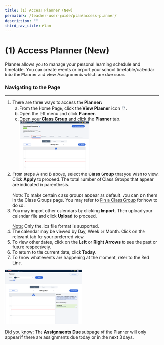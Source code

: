 ```yaml
---
title: (1) Access Planner (New)
permalink: /teacher-user-guide/plan/access-planner/
description: ""
third_nav_title: Plan
---
```

<h1>(1) Access Planner (New)</h1>

<p>Planner allows you to manage your personal learning schedule and timetable. You can create events or import your school timetable/calendar into the Planner and view Assignments which are due soon.</p>

<h3>Navigating to the Page</h3>
<hr>
<ol>
  <li>There are three ways to access the <strong>Planner:</strong>
    <ol style="list-style-type: lower-alpha;">
      <li>From the Home Page, click the <strong>View Planner</strong> icon <img style="width:1rem; display: inline;" src="/images/Icons/CalendarOpen.svg">.</li>
      <li>Open the left menu and click <strong>Planner</strong>.</li>
      <li>Open your <strong>Class Group</strong> and click the <strong>Planner</strong> tab.<img style="width: 50%;" src="/images/2Teacher/P-ClassGroupPlanner.png"></li>
    </ol>
  </li>
  <li>From steps A and B above, select the <strong>Class Group</strong> that you wish to view. Click <strong>Apply</strong> to proceed. The total number of Class Groups that appear are indicated in parenthesis.<br><br>
    <u>Note:</u> To make certain class groups appear as default, you can pin them in the Class Groups page. You may refer to <a href="https://www.notion.so/096af745338a46d3b32b7f9a03edf86e">Pin a Class Group</a> for how to do so.</li>
  <li>You may import other calendars by clicking <strong>Import</strong>. Then upload your calendar file and click <strong>Upload</strong> to proceed.<br><br>
    <u>Note:</u> Only the .ics file format is supported.</li>
  <li>The calendar may be viewed by Day, Week or Month. Click on the relevant tab for your preferred view.</li>
  <li>To view other dates, click on the <strong>Left</strong> or <strong>Right Arrows</strong> to see the past or future respectively.</li>
  <li>To return to the current date, click <strong>Today</strong>.</li>
  <li>To know what events are happening at the moment, refer to the Red Line.</li>
</ol>

<img style="width: 50%;" src="/images/2Teacher/P-Calendar.png">
<p><u>Did you know:</u> The <strong>Assignments Due</strong> subpage of the Planner will only appear if there are assignments due today or in the next 3 days.</p>